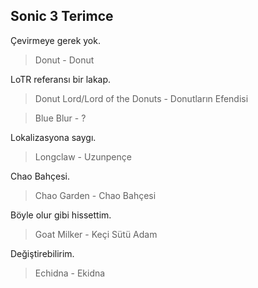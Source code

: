 <!-- 
LAYOUT

Reason
> EN - TR

Reason
> EN - TR
-->

Sonic 3 Terimce
--------------------
Çevirmeye gerek yok.
> Donut - Donut

LoTR referansı bir lakap.
> Donut Lord/Lord of the Donuts - Donutların Efendisi

> Blue Blur - ?

Lokalizasyona saygı.
> Longclaw - Uzunpençe

Chao Bahçesi.
> Chao Garden - Chao Bahçesi

Böyle olur gibi hissettim.
> Goat Milker - Keçi Sütü Adam

Değiştirebilirim.
> Echidna - Ekidna
